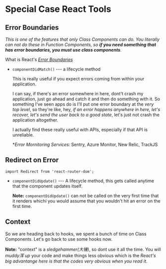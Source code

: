 # Special Case React Tools

## Error Boundaries

*This is one of the features that only Class Components can do. You literally can not do these in Function Components, so **if you need something that has error boundaries, you must use class components**.*

What is React's *[Error Boundaries](https://zh-hans.reactjs.org/docs/error-boundaries.html)*

- `componentDidMatch()` --- a lifecycle method

  This is really useful if you expect errors coming from within your application.

  I can say, if there's an  error somewhere in here, dont't crash my application, just go ahead and catch it and then do something with it. So something I've seen apps do is I'll put one error boundary at the *very top level*, so they're like, hey, *if  an error happens anywhere in here, let's recover, let's send the user back to a good state*, let's just not crash the application altogether.

  I actually find these really useful with APIs, especially if that  API is unreliable.

  **Error Mornitoring Services:* Sentry, Azure Monitor, New Relic, TrackJS

## Redirect on Error

  `import Redirect from 'react-router-dom';`

- `componentDidUpdate()` --- A lifecycle method, this gets called anytime that the component updates itself. 

  **Note:** `componentDidUpdate()` can not be called on the very first time that it renders whichi you would assume that you wouldn't hit an error on the first time.

## Context

  So we are heading back to hooks, we spent a bunch of time on Class Components. Let's go back to use some hooks now.

  **Note:** "context" is a *sledgehammer(大锤)*, so dont use it all the time. You will *muddy浑 up* your code and make things less obvious which is the *React's big advantange  here is that the codes very obvious when you read it*.

  
